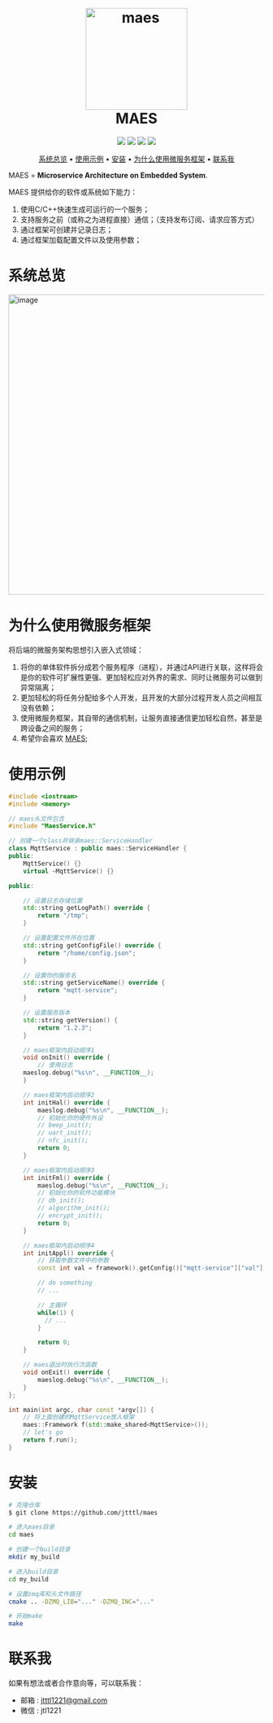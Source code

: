 <h1 align="center">
<br>
  <a href="https://github.com/jtttl/maes"><img src="https://github.com/jtttl/maes/assets/8311087/b97fc5da-9944-4eb3-9bbe-8daa7c6e54d2" alt="maes" width="200"></a>
  <br>
  <font>MAES</font>
</h1>

<p align="center">
  <a><img src="https://img.shields.io/badge/based on-c++-green.svg?maxAge=2592000&amp;style=flat"></a>
  <a><img src="https://img.shields.io/badge/based on-zmq-green.svg?maxAge=2592000&amp;style=flat"></a>
  <a><img src="https://img.shields.io/badge/based on-zlog-green.svg?maxAge=2592000&amp;style=flat"></a>
  <a><img src="https://img.shields.io/badge/based on-jsoncpp-green.svg?maxAge=2592000&amp;style=flat"></a>
</p>

<p align="center">
  <a href="#系统总览">系统总览</a> •
  <a href="#使用示例">使用示例</a> •
  <a href="#安装">安装</a>  •
  <a href="#为什么使用微服务框架">为什么使用微服务框架</a> •
  <a href="#联系我">联系我</a>
</p>


MAES = **Microservice Architecture on Embedded System**.

MAES 提供给你的软件或系统如下能力：

1. 使用C/C++快速生成可运行的一个服务；
2. 支持服务之前（或称之为进程直接）通信；（支持发布订阅、请求应答方式）
3. 通过框架可创建并记录日志；
4. 通过框架加载配置文件以及使用参数；



# 系统总览
<img width="590" alt="image" src="https://github.com/jtttl/maes/assets/8311087/e15301f5-47c8-4cf8-b1de-6278faa70df4">



# 为什么使用微服务框架

将后端的微服务架构思想引入嵌入式领域：

1. 将你的单体软件拆分成若个服务程序（进程），并通过API进行关联，这样将会是你的软件可扩展性更强、更加轻松应对外界的需求、同时让微服务可以做到异常隔离；
2. 更加轻松的将任务分配给多个人开发，且开发的大部分过程开发人员之间相互没有依赖；
3. 使用微服务框架，其自带的通信机制，让服务直接通信更加轻松自然，甚至是跨设备之间的服务；
4. 希望你会喜欢 [MAES](https://www.github.com/jtttl/maes);



# 使用示例

```cpp
#include <iostream>
#include <memory>

// maes头文件包含
#include "MaesService.h"

// 创建一个class并继承maes::ServiceHandler
class MqttService : public maes::ServiceHandler {
public:
    MqttService() {}
    virtual ~MqttService() {}

public:

    // 设置日志存储位置
    std::string getLogPath() override {
        return "/tmp";
    }

    // 设置配置文件所在位置
    std::string getConfigFile() override {
        return "/home/config.json";
    }

    // 设置你的服务名
    std::string getServiceName() override {
        return "mqtt-service";
    }

    // 设置服务版本
    std::string getVersion() {
      	return "1.2.3";
    }

    // maes框架内启动顺序1
    void onInit() override {
        // 使用日志
	maeslog.debug("%s\n", __FUNCTION__);
    }

    // maes框架内启动顺序2
    int initHal() override {
        maeslog.debug("%s\n", __FUNCTION__);
      	// 初始化你的硬件外设
      	// beep_init();
        // uart_init();
        // nfc_init();
        return 0;
    }

    // maes框架内启动顺序3
    int initFml() override {
        maeslog.debug("%s\n", __FUNCTION__);
        // 初始化你的软件功能模块
      	// db_init();
      	// algorithm_init();
      	// encrypt_init();
        return 0;
    }

    // maes框架内启动顺序4
    int initAppl() override {
      	// 获取参数文件中的参数
        const int val = framework().getConfig()["mqtt-service"]["val"].asInt();

      	// do something
      	// ...

      	// 主循环
      	while(1) {
          // ...
        }

        return 0;
    }

    // maes退出时执行次函数
    void onExit() override {
        maeslog.debug("%s\n", __FUNCTION__);
    }
};

int main(int argc, char const *argv[]) {
    // 将上面创建的MqttService放入框架
    maes::Framework f(std::make_shared<MqttService>());
    // let's go
    return f.run();
}
```



# 安装

```bash
# 克隆仓库
$ git clone https://github.com/jtttl/maes

# 进入maes目录
cd maes

# 创建一个build目录
mkdir my_build

# 进入build目录
cd my_build

# 设置zmq库和头文件路径
cmake .. -DZMQ_LIB="..." -DZMQ_INC="..."

# 开始make
make
```



# 联系我

如果有想法或者合作意向等，可以联系我：

- 邮箱 : jtttl1221@gmail.com
- 微信 : jtl1221
